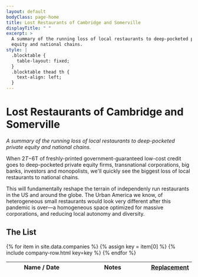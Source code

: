 ```yaml
---
layout: default
bodyClass: page-home
title: Lost Restaurants of Cambridge and Somerville
displayTitle: " "
excerpt: >
  A summary of the running loss of local restaurants to deep-pocketed private 
  equity and national chains.
style: |
  .blocktable {
    table-layout: fixed;
  }
  .blocktable thead th {
    text-align: left;
  }
---
```


# Lost Restaurants of Cambridge and Somerville

_A summary of the running loss of local restaurants to deep-pocketed private 
equity and national chains._

When $2T-$6T of freshly-printed government-guaranteed low-cost credit goes to
deep-pocketed private equity firms, transnational corporations, big banks,
investors and monopolists, we'll quickly see the biggest loss of local 
restaurants to national chains.

This will fundamentally reshape the terrain of independenly run restaurants in 
the US and around the globe. The Urban America we know, of heterogeneous small 
restaurants would look very different after this pandemic is over&mdash;a 
homogeneous space optimized for massive corporations, and reducing local 
autonomy and diversity.

## The List

<table class="blocktable">
  <thead>
    <th scope="column" width="40%">Name / Date</th> 
    <th scope="column" width="40%">Notes</th>
    <th scope="column" width="20%">
      <abbr title="Replaced by">Replacement</abbr>
    </th>
  </thead>
  <tbody>
   {% for item in site.data.companies %}
     {% assign key = item[0] %}
     {% include company-row.html key=key %}
   {% endfor %}
  </tbody>
</table>
